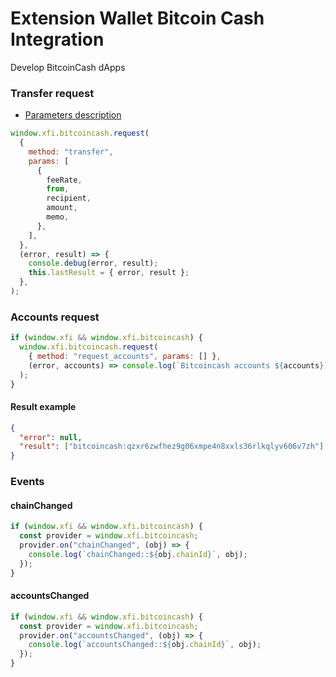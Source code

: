 # Extension Wallet Bitcoin Cash Integration

Develop BitcoinCash dApps

### Transfer request

- [Parameters description](./extension-detect-xdefi-providers#request-parameters-description)

```javascript
window.xfi.bitcoincash.request(
  {
    method: "transfer",
    params: [
      {
        feeRate,
        from,
        recipient,
        amount,
        memo,
      },
    ],
  },
  (error, result) => {
    console.debug(error, result);
    this.lastResult = { error, result };
  },
);
```

### Accounts request

```javascript
if (window.xfi && window.xfi.bitcoincash) {
  window.xfi.bitcoincash.request(
    { method: "request_accounts", params: [] },
    (error, accounts) => console.log(`Bitcoincash accounts ${accounts}`),
  );
}
```

#### Result example

```json
{
  "error": null,
  "result": ["bitcoincash:qzxr6zwfhez9g06xmpe4n8xxls36rlkqlyv606v7zh"]
}
```

### Events

#### chainChanged

```javascript
if (window.xfi && window.xfi.bitcoincash) {
  const provider = window.xfi.bitcoincash;
  provider.on("chainChanged", (obj) => {
    console.log(`chainChanged::${obj.chainId}`, obj);
  });
}
```

#### accountsChanged

```javascript
if (window.xfi && window.xfi.bitcoincash) {
  const provider = window.xfi.bitcoincash;
  provider.on("accountsChanged", (obj) => {
    console.log(`accountsChanged::${obj.chainId}`, obj);
  });
}
```
